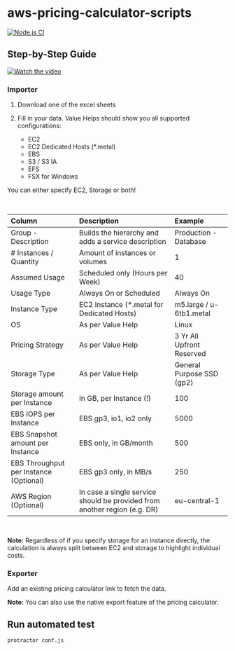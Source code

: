 # aws-pricing-calculator-scripts

[![Node.js CI](https://github.com/frumania/aws-pricing-calculator-scripts-test/actions/workflows/node.js.yml/badge.svg)](https://github.com/frumania/aws-pricing-calculator-scripts-test/actions/workflows/node.js.yml)

## Step-by-Step Guide

[![Watch the video](preview.gif)](https://github.com/frumania/aws-pricing-calculator-scripts-test/blob/main/preview.mp4?raw=true)

### Importer

1. Download one of the excel sheets

2. Fill in your data. Value Helps should show you all supported configurations:
   - EC2
   - EC2 Dedicated Hosts (*.metal)
   - EBS
   - S3 / S3 IA
   - EFS
   - FSX for Windows

You can either specify EC2, Storage or both!

<br/>

| Column | Description | Example |
| :-------------- | :--------- | :--------- |
| Group - Description | Builds the hierarchy and adds a service description | Production - Database|
| # Instances / Quantity | Amount of instances or volumes | 1 |
| Assumed Usage | Scheduled only (Hours per Week) | 40 |
| Usage Type | Always On or Scheduled | Always On |
| Instance Type | EC2 Instance (*.metal for Dedicated Hosts) | m5.large / u-6tb1.metal|
| OS | As per Value Help | Linux |
| Pricing Strategy | As per Value Help | 3 Yr All Upfront Reserved |
| Storage Type | As per Value Help | General Purpose SSD (gp2) |
| Storage amount per Instance | In GB, per Instance (!) | 100 |
| EBS IOPS per Instance | EBS gp3, io1, io2 only | 5000 |
| EBS Snapshot amount per Instance | EBS only, in GB/month | 500 |
| EBS Throughput per Instance (Optional) | EBS gp3 only, in MB/s | 250 |
| AWS Region (Optional) | In case a single service should be provided from another region (e.g. DR) | eu-central-1 |

<br/>

**Note:** Regardless of if you specify storage for an instance directly, the calculation is always split between EC2 and storage to highlight individual costs.

### Exporter

Add an existing pricing calculator link to fetch the data.

**Note:** You can also use the native export feature of the pricing calculator.

## Run automated test

```bash
protractor conf.js
```